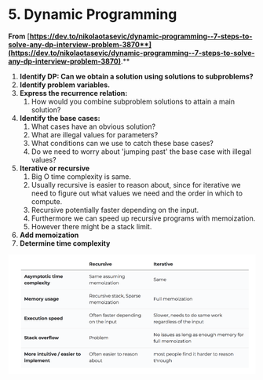 # 5. Dynamic Programming

**From** [**https://dev.to/nikolaotasevic/dynamic-programming--7-steps-to-solve-any-dp-interview-problem-3870**](https://dev.to/nikolaotasevic/dynamic-programming--7-steps-to-solve-any-dp-interview-problem-3870)**.** 

1. **Identify DP: Can we obtain a solution using solutions to subproblems?** 
2. **Identify problem variables.** 
3. **Express the recurrence relation:**  
   1. How would you combine subproblem solutions to attain a main solution? 
4. **Identify the base cases:** 
   1. What cases have an obvious solution? 
   2. What are illegal values for parameters? 
   3. What conditions can we use to catch these base cases? 
   4. Do we need to worry about 'jumping past' the base case with illegal values? 
5. **Iterative or recursive**
   1. Big O time complexity is same. 
   2. Usually recursive is easier to reason about, since for iterative we need to figure out what values we need and the order in which to compute. 
   3. Recursive potentially faster depending on the input. 
   4. Furthermore we can speed up recursive programs with memoization. 
   5. However there might be a stack limit. 
6. **Add memoization**
7. **Determine time complexity**

![](../../.gitbook/assets/image%20%281%29.png)

